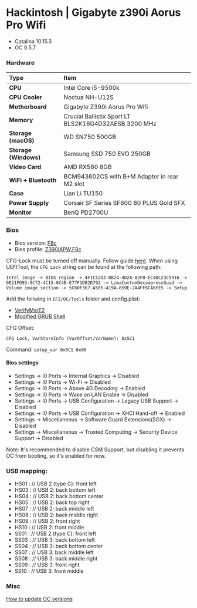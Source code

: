 # Hackintosh | Gigabyte z390i Aorus Pro Wifi
- Catalina 10.15.3
- OC 0.5.7

### Hardware
Type|Item
:----|:----
**CPU** | Intel Core i5-9500k
**CPU Cooler** | Noctua NH-U12S
**Motherboard** | Gigabyte Z390i Aorus Pro Wifi
**Memory** | Crucial Ballistix Sport LT BLS2K16G4D32AESB 3200 MHz
**Storage (macOS)** | WD SN750 500GB
**Storage (Windows)** | Samsung SSD 750 EVO 250GB
**Video Card** | AMD RX580 8GB
**WiFi + Bluetooth** | BCM943602CS with B+M Adapter in rear M2 slot
**Case** | Lian Li TU150
**Power Supply** | Corsair SF Series SF600 80 PLUS Gold SFX
**Monitor** | BenQ PD2700U

### Bios

- Bios version: [F8c](https://www.gigabyte.com/ie/Motherboard/Z390-I-AORUS-PRO-WIFI-rev-10/support#support-dl-bios)
- Bios profile: [Z390IAPW.F8c](https://github.com/smithc42/hackintosh_gigabyte_z390i/raw/master/BIOS/Z390IAPW.F8c)

CFG-Lock must be turned off manually. Follow guide [here](https://dortania.github.io/OpenCore-Desktop-Guide/extras/msr-lock). When using UEFITool, the `CFG Lock` string can be found at the following path:

```
Intel image -> BIOS region -> 4F1C52D3-D824-4D2A-A2F0-EC40C23C5916 -> 9E21FD93-9C72-4C15-8C4B-E77F1DB2D792 -> LzmaCustomDecompressGuid -> Volume image section -> 5C60F367-A505-419A-859E-2A4FF6CA6FE5 -> Setup
```

Add the follwing in `EFI/OC/Tools` folder and config.plist:

- [VerifyMsrE2](https://github.com/acidanthera/OpenCorePkg/releases)
- [Modified GRUB Shell](https://github.com/datasone/grub-mod-setup_var/releases)

CFG Offset:

```
CFG Lock, VarStoreInfo (VarOffset/VarName): 0x5C1
```

Command:
`setup_var 0x5C1 0x00`

#### Bios settings

- Settings -> I0 Ports -> Internal Graphics -> Disabled
- Settings -> I0 Ports -> Wi-Fi -> Disabled
- Settings -> I0 Ports -> Above 4G Decoding -> Enabled
- Settings -> I0 Ports -> Wake on LAN Enable -> Disabled
- Settings -> I0 Ports -> USB Configuration -> Legacy USB Support -> Disabled
- Settings -> I0 Ports -> USB Configuration -> XHCI Hand-off -> Enabled
- Settings -> Miscellaneous -> Software Guard Extensions(SGX) -> Disabled
- Settings -> Miscellaneous -> Trusted Computing -> Security Device Support -> Disabled

Note: It's recommended to disable CSM Support, but disabling it prevents OC from booting, so it's enabled for now.

### USB mapping:
- HS01 : // USB 2 (type C): front left
- HS03 : // USB 2: back bottom left
- HS04 : // USB 2: back bottom center
- HS05 : // USB 2: back top right
- HS07 : // USB 2: back middle left
- HS08 : // USB 2: back middle right
- HS09 : // USB 2: front right
- HS10 : // USB 2: front middle
- SS01 : // USB 2 (type C): front left
- SS03 : // USB 3: back bottom left
- SS04 : // USB 3: back bottom center
- SS07 : // USB 3: back middle left
- SS08 : // USB 3: back middle right
- SS09 : // USB 3: front right
- SS10 : // USB 3: front middle

### Misc
[How to update OC versions](https://www.reddit.com/r/hackintosh/comments/gen0fm/on_how_i_updated_my_open_core_desktop_from_057_to/)
